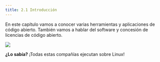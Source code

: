 ```yaml
---
title: 2.1 Introducción
---
```


En este capítulo vamos a conocer varias herramientas y aplicaciones de código abierto. También vamos a hablar del software y concesión de licencias de código abierto.

![](https://ndg-content-dev.s3.amazonaws.com/media/images/1-LPI-Graphics.png)

**¿Lo sabía?** ¡Todas estas compañías ejecutan sobre Linux!
